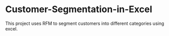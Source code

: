 # Customer-Segmentation-in-Excel
This project uses RFM to segment customers into different categories using excel.
